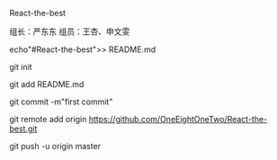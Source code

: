 React-the-best

组长：严东东 组员：王杏、申文雯

echo"#React-the-best">> README.md

git init

git add README.md

git commit -m"first commit"

git remote add origin https://github.com/OneEightOneTwo/React-the-best.git

git push -u origin master
